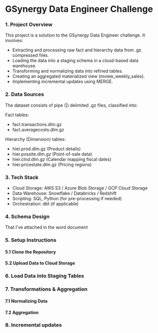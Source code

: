 # GSynergy Data Engineer Challenge 

### 1. Project Overview

This project is a solution to the GSynergy Data Engineer challenge. It involves:

- Extracting and processing raw fact and hierarchy data from .gz compressed files.
- Loading the data into a staging schema in a cloud-based data warehouse.
- Transforming and normalizing data into refined tables.
- Creating an aggregated materialized view (mview_weekly_sales).
- Implementing incremental updates using MERGE.


### 2. Data Sources
The dataset consists of pipe (|) delimited .gz files, classified into:

Fact tables:
- fact.transactions.dlm.gz
- fact.averagecosts.dlm.gz

Hierarchy (Dimension) tables:
- hier.prod.dlm.gz (Product details)
- hier.possite.dlm.gz (Point-of-sale data)
- hier.clnd.dlm.gz (Calendar mapping fiscal dates)
- hier.pricestate.dlm.gz (Pricing regions)

### 3. Tech Stack
- Cloud Storage: AWS S3 / Azure Blob Storage / GCP Cloud Storage
- Data Warehouse: Snowflake / Databricks / Redshift
- Scripting: SQL, Python (for pre-processing if needed)
- Orchestration: dbt (if applicable)

### 4. Schema Design

That I've attached in the word document

### 5. Setup Instructions
#### 5.1 Clone the Repository
#### 5.2 Upload Data to Cloud Storage

### 6. Load Data into Staging Tables

### 7. Transformations & Aggregation
#### 7.1 Normalizing Data
#### 7.2 Aggregation

### 8. Incremental updates
